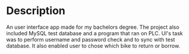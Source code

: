 # Description

An user interface app made for my bachelors degree. The project also included MySQL test database and a program that ran on PLC.
UI's task was to perform username and password check and to sync with test database. It also enabled user to chose which bike to
return or borrow. 
